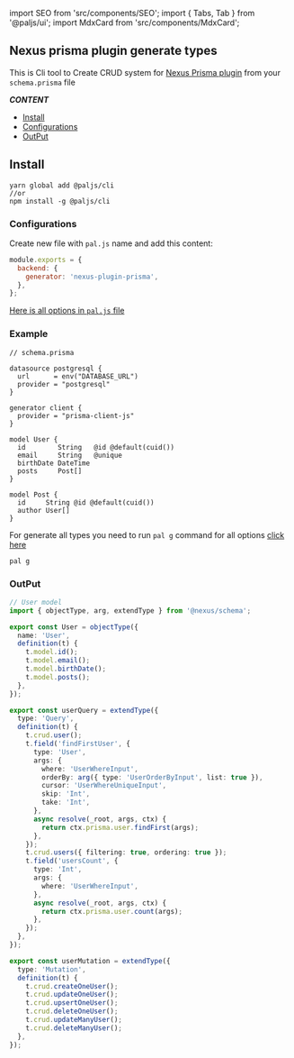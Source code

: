 import SEO from 'src/components/SEO';
import { Tabs, Tab } from '@paljs/ui';
import MdxCard from 'src/components/MdxCard';

<SEO title="Nexus prisma plugin generate types" />

<MdxCard>

## Nexus prisma plugin generate types

This is Cli tool to Create CRUD system for [Nexus Prisma plugin](https://nexusjs.org/docs/pluginss/prisma/overview) from your `schema.prisma` file

**_CONTENT_**

- [Install](#install)
- [Configurations](#configurations)
- [OutPut](#output)

</MdxCard>

<MdxCard>

## Install

```shell
yarn global add @paljs/cli
//or
npm install -g @paljs/cli
```

### Configurations

Create new file with `pal.js` name and add this content:

```js
module.exports = {
  backend: {
    generator: 'nexus-plugin-prisma',
  },
};
```

[Here is all options in `pal.js` file ](/cli/generator#config-file)

</MdxCard>

<MdxCard>

### Example

```prisma
// schema.prisma

datasource postgresql {
  url      = env("DATABASE_URL")
  provider = "postgresql"
}

generator client {
  provider = "prisma-client-js"
}

model User {
  id        String   @id @default(cuid())
  email     String   @unique
  birthDate DateTime
  posts     Post[]
}

model Post {
  id     String @id @default(cuid())
  author User[]
}
```

For generate all types you need to run `pal g` command for all options [click here](/cli/generator)

```shell
pal g
```

### OutPut

```ts
// User model
import { objectType, arg, extendType } from '@nexus/schema';

export const User = objectType({
  name: 'User',
  definition(t) {
    t.model.id();
    t.model.email();
    t.model.birthDate();
    t.model.posts();
  },
});

export const userQuery = extendType({
  type: 'Query',
  definition(t) {
    t.crud.user();
    t.field('findFirstUser', {
      type: 'User',
      args: {
        where: 'UserWhereInput',
        orderBy: arg({ type: 'UserOrderByInput', list: true }),
        cursor: 'UserWhereUniqueInput',
        skip: 'Int',
        take: 'Int',
      },
      async resolve(_root, args, ctx) {
        return ctx.prisma.user.findFirst(args);
      },
    });
    t.crud.users({ filtering: true, ordering: true });
    t.field('usersCount', {
      type: 'Int',
      args: {
        where: 'UserWhereInput',
      },
      async resolve(_root, args, ctx) {
        return ctx.prisma.user.count(args);
      },
    });
  },
});

export const userMutation = extendType({
  type: 'Mutation',
  definition(t) {
    t.crud.createOneUser();
    t.crud.updateOneUser();
    t.crud.upsertOneUser();
    t.crud.deleteOneUser();
    t.crud.updateManyUser();
    t.crud.deleteManyUser();
  },
});
```

</MdxCard>
